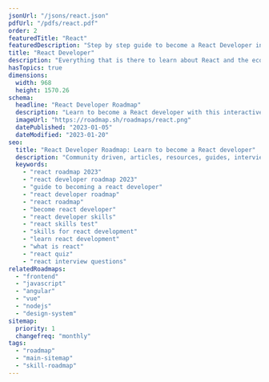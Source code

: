 ```yaml
---
jsonUrl: "/jsons/react.json"
pdfUrl: "/pdfs/react.pdf"
order: 2
featuredTitle: "React"
featuredDescription: "Step by step guide to become a React Developer in 2023"
title: "React Developer"
description: "Everything that is there to learn about React and the ecosystem in 2023."
hasTopics: true
dimensions:
  width: 968
  height: 1570.26
schema:
  headline: "React Developer Roadmap"
  description: "Learn to become a React developer with this interactive step by step guide in 2023. We also have resources and short descriptions attached to the roadmap items so you can get everything you want to learn in one place."
  imageUrl: "https://roadmap.sh/roadmaps/react.png"
  datePublished: "2023-01-05"
  dateModified: "2023-01-20"
seo:
  title: "React Developer Roadmap: Learn to become a React developer"
  description: "Community driven, articles, resources, guides, interview questions, quizzes for react development. Learn to become a modern React developer by following the steps, skills, resources and guides listed in this roadmap."
  keywords:
    - "react roadmap 2023"
    - "react developer roadmap 2023"
    - "guide to becoming a react developer"
    - "react developer roadmap"
    - "react roadmap"
    - "become react developer"
    - "react developer skills"
    - "react skills test"
    - "skills for react development"
    - "learn react development"
    - "what is react"
    - "react quiz"
    - "react interview questions"
relatedRoadmaps:
  - "frontend"
  - "javascript"
  - "angular"
  - "vue"
  - "nodejs"
  - "design-system"
sitemap:
  priority: 1
  changefreq: "monthly"
tags:
  - "roadmap"
  - "main-sitemap"
  - "skill-roadmap"
---
```


